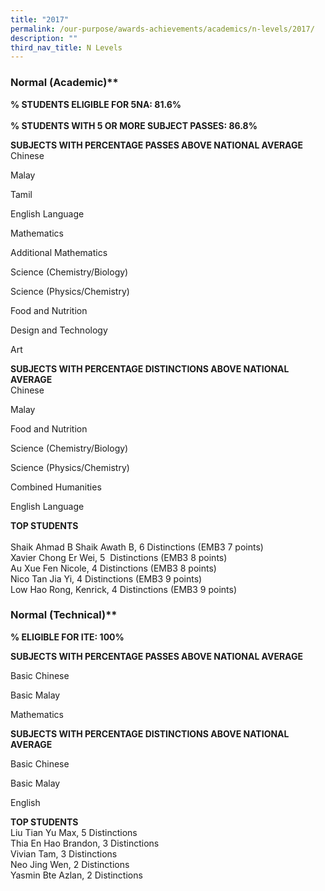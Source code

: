 ```yaml
---
title: "2017"
permalink: /our-purpose/awards-achievements/academics/n-levels/2017/
description: ""
third_nav_title: N Levels
---
```

### Normal (Academic)** 

**% STUDENTS ELIGIBLE FOR 5NA: 81.6%**<br>  
**% STUDENTS WITH 5 OR MORE SUBJECT PASSES: 86.8%**
  
**SUBJECTS WITH PERCENTAGE PASSES ABOVE NATIONAL AVERAGE**   <br>
Chinese

Malay

Tamil

English Language   

Mathematics

Additional Mathematics

Science (Chemistry/Biology)

Science (Physics/Chemistry)

Food and Nutrition

Design and Technology

Art

**SUBJECTS WITH PERCENTAGE DISTINCTIONS ABOVE NATIONAL AVERAGE**   
Chinese

Malay

Food and Nutrition

Science (Chemistry/Biology)

Science (Physics/Chemistry)

Combined Humanities

English Language    
  
**TOP STUDENTS** <br>  
Shaik Ahmad B Shaik Awath B, 6 Distinctions (EMB3 7 points) <br>
Xavier Chong Er Wei, 5  Distinctions (EMB3 8 points) <br>
Au Xue Fen Nicole, 4 Distinctions (EMB3 8 points)  <br>
Nico Tan Jia Yi, 4 Distinctions (EMB3 9 points)<br>
Low Hao Rong, Kenrick, 4 Distinctions (EMB3 9 points)

### Normal (Technical)**   
**% ELIGIBLE FOR ITE: 100%**     
  
**SUBJECTS WITH PERCENTAGE PASSES ABOVE NATIONAL AVERAGE**   

Basic Chinese  

Basic Malay 

Mathematics  
  
**SUBJECTS WITH PERCENTAGE DISTINCTIONS ABOVE NATIONAL AVERAGE**   

Basic Chinese  

Basic Malay   

English  
  
**TOP STUDENTS**   
Liu Tian Yu Max, 5 Distinctions   <br>
Thia En Hao Brandon, 3 Distinctions <br>
Vivian Tam, 3 Distinctions  <br>
Neo Jing Wen, 2 Distinctions<br>
Yasmin Bte Azlan, 2 Distinctions